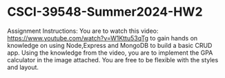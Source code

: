 # CSCI-39548-Summer2024-HW2
Assignment Instructions: You are to watch this video: https://www.youtube.com/watch?v=W1Kttu53qTg to gain hands on knowledge on using Node,Express and MongoDB to build a basic CRUD app.
Using the knowledge from the video, you are to implement the GPA calculator in the image attached. You are free to be flexible with the styles and layout.
